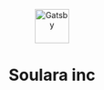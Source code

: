 <p align="center">
    <img alt="Gatsby" src="https://upload.wikimedia.org/wikipedia/commons/a/a7/React-icon.svg" width="60" />
</p>
<h1 align="center">
  Soulara inc
</h1>